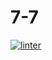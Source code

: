 # 7-7
 [![linter](https://github.com/hass0n3/7-7/workflows/linter/badge.svg)](https://github.com/marketplace/actions/super-linter)   
